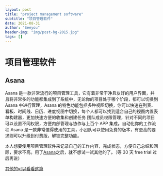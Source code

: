 ```yaml
---
layout: post
title: "project management software"
subtitle: "项目管理软件"
date: 2021-08-31
author: "Seeyou"
header-img: "img/post-bg-2015.jpg"
tags: []
---
```


# 项目管理软件

## Asana

Asana 是一款非常流行的项目管理工具，它有着非常干净且友好的用户界面，并且将非常多的功能都集成到了系统中，无论你的项目处于哪个阶段，都可以切换到 Asana 中进行管理，Asana 的特色功能包括多种视图切换，你可以快速在列表、看板、时间线、日历、进度视图中切换，每个人都可以找到适合自己的视图内置表单构建器，更加快速方便的收集和创建任务
团队成员权限管理，针对不同的项目可以设置不同权限，方便内部管理与协作与上百个 APP 集成，自动化你的工作流程 Asana 是一款非常值得使用的工具，小团队可以使用免费的版本，有更高的要求则可以升级到付费版，解锁完整功能。

本人想要使用项目管理软件来记录自己的工作内容，完成状态，方便自己总结和回顾，要求不高。用了[Asana](https://app.asana.com/)之后，就不想试一试其他的了。（等 30 天 free trial 过后再说）

[其他的可以看看这篇](https://www.v1tx.com/post/best-project-management-software/)
